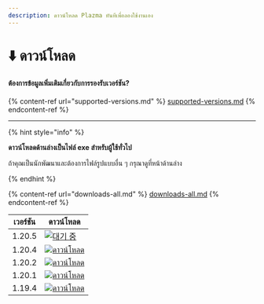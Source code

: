 ```yaml
---
description: ดาวน์โหลด Plazma ทันทีเพื่อลองใช้งานเอง
---
```


# ⬇️ ดาวน์โหลด

#### ต้องการข้อมูลเพิ่มเติมเกี่ยวกับการรองรับเวอร์ชัน?

{% content-ref url="supported-versions.md" %}
[supported-versions.md](supported-versions.md)
{% endcontent-ref %}

***

{% hint style="info" %}

**ดาวน์โหลดด้านล่างเป็นไฟล์ exe สำหรับผู้ใช้ทั่วไป**

ถ้าคุณเป็นนักพัฒนาและต้องการไฟล์รูปแบบอื่น ๆ กรุณาดูที่หน้าด้านล่าง

{% endhint %}

{% content-ref url="downloads-all.md" %}
[downloads-all.md](downloads-all.md)
{% endcontent-ref %}

<table data-view="cards">
    <thead>
        <tr>
            <th>เวอร์ชัน</th>
            <th>ดาวน์โหลด</th>
        </tr>
    </thead>
    <tbody>
        <tr>
            <td>1.20.5</td>
            <td><a href="">
                <img src="https://badge.plazmamc.org/0/대기 중" alt="대기 중">
            </a></td>
        </tr>
        <tr>
            <td>1.20.4</td>
            <td><a href="https://dl.plazmamc.org/1.20.4/">
                <img src="https://badge.plazmamc.org/1/ดาวน์โหลด" alt="ดาวน์โหลด">
            </a></td>
        </tr>
        <tr>
            <td>1.20.2</td>
            <td><a href="https://dl.plazmamc.org/1.20.2/">
                <img src="https://badge.plazmamc.org/1/ดาวน์โหลด" alt="ดาวน์โหลด">
            </a></td>
        </tr>
        <tr>
            <td>1.20.1</td>
            <td><a href="https://dl.plazmamc.org/1.20.1/">
                <img src="https://badge.plazmamc.org/1/ดาวน์โหลด" alt="ดาวน์โหลด">
            </a></td>
        </tr>
        <tr>
            <td>1.19.4</td>
            <td><a href="https://dl.plazmamc.org/1.19.4/">
                <img src="https://badge.plazmamc.org/1/ดาวน์โหลด" alt="ดาวน์โหลด">
            </a></td>
        </tr>
    </tbody>
</table>
